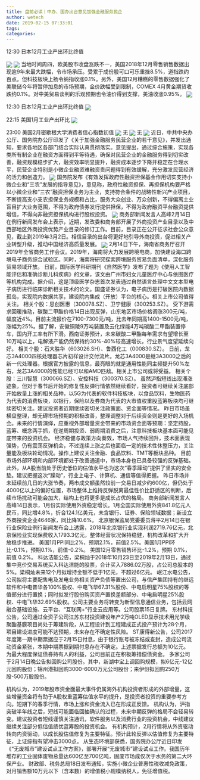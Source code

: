 ```yaml
---
title: 盘前必读丨中办、国办出台意见加强金融服务民企
author: wetech
date: 2019-02-15 07:33:01
tags: 
categories: 
---
```

12:30 日本12月工业产出环比终值
<!-- more -->
<img align="center" border="0" src="https://imgcdn.yicai.com/uppics/images/2018/11/5795dce2c13c12cd19ef68151420a6d2.jpg" />
<img align="center" border="0" src="https://imgcdn.yicai.com/uppics/images/2019/02/c43f0dec47e874e9ae7b751356f4e300.jpg" />
当地时间周四，欧美股市收盘涨跌不一，美国2018年12月零售销售数据出现逾9年来最大跌幅，令市场承压。受累于成份股可口可乐重挫8.5%，道指跌约百点。但科技板块上扬令纳指收涨0.1%。另外，美国12月糟糕的零售数据强化了美联储今年将暂停加息的市场预期，金价跌幅受到限制，COMEX 4月黄金期货收跌约0.1%。对中美贸易谈判的乐观预期也令油价得到支撑，美油收涨0.95%。
<img align="center" border="0" src="https://imgcdn.yicai.com/uppics/images/2018/11/1115fd943822077aad8679290e0a4854.jpg" />
12:30 日本12月工业产出环比终值
<img align="center" border="0" src="https://imgcdn.yicai.com/uppics/images/2019/02/013c1cea83bbc03c759b43040d541c31.jpg" />
22:15 美国1月工业产出环比
<img align="center" border="0" src="https://imgcdn.yicai.com/uppics/images/2019/02/7758058f586a2e461e25c0c2ffea38bf.jpg" />
23:00 美国2月密歇根大学消费者信心指数初值
<img align="center" border="0" src="https://imgcdn.yicai.com/uppics/images/2019/02/4d02be8295db74f641b3c93aaaaa7473.jpg" />
无
<img align="center" border="0" src="https://imgcdn.yicai.com/uppics/images/2018/11/9d8e2d90a2b37391ca779f15a10018b0.jpg" />
无
<img align="center" border="0" src="https://imgcdn.yicai.com/uppics/images/2018/11/3fe87f78bb215979ccf7a8b1a382813c.jpg" />
近日，中共中央办公厅、国务院办公厅印发了《关于加强金融服务民营企业的若干意见》，并发出通知，要求各地区各部门结合实际认真贯彻落实。意见提出，通过综合施策，实现各类所有制企业在融资方面得到平等待遇，确保对民营企业的金融服务得到切实改善，融资规模稳步扩大，融资效率明显提升，融资成本逐步下降并稳定在合理水平，民营企业特别是小微企业融资难融资贵问题得到有效缓解，充分激发民营经济的活力和创造力。
<img align="center" border="0" src="https://imgcdn.yicai.com/uppics/images/2018/11/10271f820278a7057d79730f65d39711.jpg" />
国务院发布《有效发挥政府性融资担保基金作用切实支持小微企业和“三农”发展的指导意见》，意见称，政府性融资担保、再担保机构要严格以小微企业和“三农”融资担保业务为主业，支持符合条件的战略性新兴产业项目，不断提高支小支农担保业务规模和占比，服务大众创业、万众创新，不得偏离主业盲目扩大业务范围，不得为政府债券发行提供担保，不得为政府融资平台融资提供增信，不得向非融资担保机构进行股权投资。
<img align="center" border="0" src="https://imgcdn.yicai.com/uppics/images/2019/02/932de7f7e2ad5e1ac750b9ded9f7eb69.jpg" />
商务部新闻发言人高峰2月14日在例行新闻发布会上表示，近期，发改委和商务部开展了外商投资产业目录以及中西部地区外商投资优势产业目录的修订工作。目前，目录正在公开征求社会公众意见，截止到2019年3月2日。相信目录的出台将更好地引导外商投资，促进相关产业转型升级，推动中国经济高质量发展。
<img align="center" border="0" src="https://imgcdn.yicai.com/uppics/images/2018/11/781b132626e7c57022d1491e8f3a175c.jpg" />
2月14日下午，海南省商务厅召开2019年全省商务工作会议。2019年，海南将大力发展跨境电商，加快建设海口跨境电子商务综合试验区。同时，海南将研究探索跨境服务贸易负面清单，深化服务贸易领域开放。
日前，国际医学科研期刊《自然医学》发布了题为《使用人工智能评估和准确诊断儿科疾病》的文章，该文由广州市妇女儿童医疗中心与依图医疗等机构完成。据介绍，这是顶级医学杂志首次发表通过自然语言处理中文文本型电子病历进行临床诊断相关技术的论文。国盛证券认为，电子病历是打破医院内数据孤岛，实现院内数据共享，建设院内集成（开放）平台的核心。相关上市公司值得关注。
相关个股：思创医惠（300078.SZ）、卫宁健康（300253.SZ）。
受下游需求回暖推动，碳酸二甲酯价格14日出现反弹，山东地区市场价格调涨300元/吨，幅度近4%。目前主流报价在7100-7300元/吨，比去年同期高1400-1500元/吨，涨幅为25%。据了解，安徽铜陵9万吨装置及云化绿能4万吨碳酸二甲酯装置停车，国内开工率有所下滑。西南证券预计，未来碳酸二甲酯每年需求有望增长至10万吨以上，电解液产能仍然保持约30%-40%较高速增长，行业景气度望延续向好。
相关个股：石大胜华（603026.SH）、鲁西化工（000830.SZ）。
日前，龙芯3A4000四核处理器芯片初样设计交付流片。龙芯3A4000是继3A3000之后的新一代处理器。根据官方披露的信息，最亮眼的就是通用性能同主频提升50%左右，龙芯3A4000的性能已经可以和AMD匹敌。相关上市公司或将受益。
相关个股：三川智慧（300066.SZ）、安控科技（300370.SZ）。
虽然沪指短线出现滞涨迹象，但对于春节后开始的修复性反弹行情依然继续看好，投资者可继续关注底部开始放量上涨的相关品种，以5G为代表的软件科技板块，以食品饮料，生物医药为代表的消费板块，以银行，保险以及券商为代表的大市值权重股蓝筹板块均可继续密切关注。建议投资者近期继续密切关注政策面、资金面等情况。
昨日市场虽横盘整理，却无碍市场预期的积极改善，整理调整对于后续资金则是更好的入场机会。未来的行情演绎，应重视外部增量资金带来的市场资金面等预期：坚定持股，蓝筹、概念两手抓，在逆周期投资、弱周期消费之后，注意科技板块基本面可能见底带来的投资机会。
经济稳健与政策方向奏效，市场人气持续回升，技术面表现强势，仍有震荡反弹机会，不过连续上涨之后也面临一定的技术性休整压力，关注量能及板块轮动情况。操作上建议关注金融、食品饮料、TMT等板块品种。
目前市场外部环境和内部环境都处于改善通道中，市场本身也已具备较强的反弹基础。此外，从A股当前处于历史低位的估值水平也为这次“春季躁动”提供了坚实的安全垫。建议把握这次“躁动”，行业上电子、计算机、通信等值得把握。
昨日市场并未延续前几日的大涨节奏，两市成交额虽然较前一交易日减少约600亿，但仍处于4000亿以上的偏好位置，市场整体上维持反弹脱离最佳性价比舒适区的判断，后续市场扰动可能会加大，结构上也将更多是成长占优的格局。
商务部新闻发言人高峰14日表示，1月份实际使用外资稳定增长。1月全国实际使用外资841.8亿元人民币，同比增4.8%，折合124.1亿美元，未含银行、证券、保险领域数据；新设立外商投资企业4646家，同比降10.6%。
北京银保监局党委委员蒋平2月14日在银行业保险业例行新闻发布会上透露，2018年北京银行业实现利润2719.76亿元，北京保险业实现保费收入1793.3亿元，整体经营状况保持稳健，机构改革和扩大开放稳步推进。
美国1月PPI同比2%，预期2.1%，前值2.5%。美国1月PPI环比-0.1%，预期0.1%，前值-0.2%。
美国12月零售销售环比-1.2%，预期 0.1%，前值 0.2%。
科达洁能公告，梁桐灿于2018年10月23日至2019年2月13日，通过集中竞价交易系统买入科达洁能的股票，合计买入7886.02万股，占公司总股本的5%。梁桐灿未来12个月拟增持金额不低于1亿元，不超过6亿元。
岷江水电公告，公司拟将主要配售电及发电业务相关资产负债等置出公司，与信产集团持有的继远软件和中电普华各100%股权、中电飞华67.31%股份、中电启明星75%股权的等值部分进行置换；同时拟发行股份购买资产置换差额部分、中电启明星25%股权、中电飞华32.69%股权。公司主要业务将转变为新型信息通信业务，包括云网融合基础设施、云平台、“互联网+”行业云应用等。公司股票15日复牌。
东材科技公告，公司通过全资子公司江苏东材投资建设年产2万吨OLED显示技术用光学级聚酯基膜项目尚处于筹建阶段，从工程设计到工程建成正式投产预计为28个月，项目建设进度可能不达预期，未来存在不确定性风险。
ST康得新公告，公司2017年度第一期中期票据应于2月15日付息，由于银行账号被冻结或查封，造成公司流动资金紧张，本期中期票据到期付息存在不确定。上述票据发行总额为10亿元。为最大程度保证债券持有人的利益，公司目前正在积极筹措偿债资金。
多家公司于2月14日晚公告拟回购公司股份。其中，新湖中宝上调回购规模，拟6亿元-12亿元回购股份；锦州港拟回购3000-6000万元公司股份；来伊份拟回购250万股-500万股股份。
 
 
机构认为，2019年股市资金面最大事件仍属海外机构投资者形成的外部增量，这些增量资金将有助于A股权重蓝筹估值水平的提升，是投资者投资的重要参考方向。短期下的春季行情，市场上涨和资金流入已在形成正反馈。
机构认为，沪指突破半年线之后，短线可能面临回抽确认的过程，未来中期反弹的格局不会轻易转变。建议投资者短线谨慎关注通讯，软件服务以及消费行业的投资机会，中线建议继续关注部分低估值绩优蓝筹股的投资机会。
有机构预计，2月行情将从外资驱动转向内资驱动，以成长股估值修复为主要特征。预计此轮反弹以估值修复为主要特征，上证综指有望冲击3000点。
从生态环境部获悉，国务院办公厅近日印发《“无废城市”建设试点工作方案》，部署开展“无废城市”建设试点工作。我国历年堆存的工业固体废物总量达600亿至700亿吨，固废市场成仅次于水务的第二大环保产业。
财政部、税务总局18日发布通知，实施小微企业普惠性税收减免政策，对月销售额10万元以下（含本数）的增值税小规模纳税人，免征增值税。
